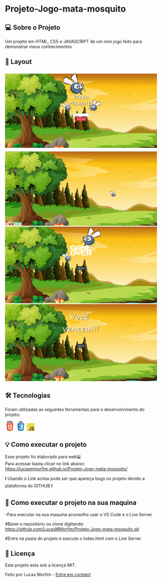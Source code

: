 # Projeto-Jogo-mata-mosquito

## 💻 Sobre o Projeto
Um projeto em HTML, CSS e JAVASCRIPT de um mini jogo feito para demonstrar meus conhecimentos

## 🎨 Layout

![image](https://github.com/LucasMMorfim/Projeto-Jogo-mata-mosquito/blob/main/imagens-demonstracao/HOME.png)
![image](https://github.com/LucasMMorfim/Projeto-Jogo-mata-mosquito/blob/main/imagens-demonstracao/GAME.png)
![image](https://github.com/LucasMMorfim/Projeto-Jogo-mata-mosquito/blob/main/imagens-demonstracao/GAMEOVER.png)
![image](https://github.com/LucasMMorfim/Projeto-Jogo-mata-mosquito/blob/main/imagens-demonstracao/WIN.png)

## 🛠 Tecnologias

Foram utilizadas as seguintes ferramentas para o desenvolvimento do projeto:

<code><img height="32" src="https://raw.githubusercontent.com/github/explore/80688e429a7d4ef2fca1e82350fe8e3517d3494d/topics/html/html.png" alt="HTML5"/></code>
<code><img height="32" src="https://raw.githubusercontent.com/github/explore/80688e429a7d4ef2fca1e82350fe8e3517d3494d/topics/css/css.png" alt="CSS"/></code>
<code><img height="26" src="https://raw.githubusercontent.com/github/explore/80688e429a7d4ef2fca1e82350fe8e3517d3494d/topics/javascript/javascript.png" alt="JAVASCRIPT"/></code>

## 💡 Como executar o projeto

Esse projeto foi elaborado para web💻 </br>
Para acessar basta clicar no link abaixo:</br>
https://lucasmmorfim.github.io/Projeto-Jogo-mata-mosquito/

❗ Usando o Link acima pode ser que apareça bugs no projeto devido a plataforma do GITHUB ❗

## 📁 Como executar o projeto na sua maquina

-Para executar na sua maquina aconselho usar o VS Code e o Live Server

#Baixe o repositório ou clone digitando:
https://github.com/LucasMMorfim/Projeto-Jogo-mata-mosquito.git

#Entre na pasta do projeto e execute o Index.html com o Live Server

## 📝 Licença

Este projeto esta sob a licença MIT.

Feito por Lucas Morfim - [Entre em contato!](https://www.linkedin.com/in/lucas-mateus-machado-morfim-a6a282240/)
